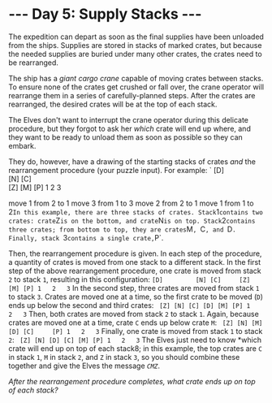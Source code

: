 # --- Day 5: Supply Stacks ---

The expedition can depart as soon as the final supplies have been unloaded from the ships. Supplies are stored in stacks of marked crates, but because the needed supplies are buried under many other crates, the crates need to be rearranged.

The ship has a *giant cargo crane* capable of moving crates between stacks. To ensure none of the crates get crushed or fall over, the crane operator will rearrange them in a series of carefully-planned steps. After the crates are rearranged, the desired crates will be at the top of each stack.

The Elves don't want to interrupt the crane operator during this delicate procedure, but they forgot to ask her *which* crate will end up where, and they want to be ready to unload them as soon as possible so they can embark.

They do, however, have a drawing of the starting stacks of crates *and* the rearrangement procedure (your puzzle input). For example:
`
    [D]    
[N] [C]    
[Z] [M] [P]
 1   2   3 

move 1 from 2 to 1
move 3 from 1 to 3
move 2 from 2 to 1
move 1 from 1 to 2`
In this example, there are three stacks of crates. Stack `1` contains two crates: crate `Z` is on the bottom, and crate `N` is on top. Stack `2` contains three crates; from bottom to top, they are crates `M`, `C`, and `D`. Finally, stack `3` contains a single crate, `P`.

Then, the rearrangement procedure is given. In each step of the procedure, a quantity of crates is moved from one stack to a different stack. In the first step of the above rearrangement procedure, one crate is moved from stack `2` to stack `1`, resulting in this configuration:
`
[D]        
[N] [C]    
[Z] [M] [P]
 1   2   3 `
In the second step, three crates are moved from stack `1` to stack `3`. Crates are moved one at a time, so the first crate to be moved (`D`) ends up below the second and third crates:
`
        [Z]
        [N]
    [C] [D]
    [M] [P]
 1   2   3`
Then, both crates are moved from stack `2` to stack `1`. Again, because crates are moved one at a time, crate `C` ends up below crate `M`:
`
        [Z]
        [N]
[M]     [D]
[C]     [P]
 1   2   3`
Finally, one crate is moved from stack `1` to stack `2`:
`
        [Z]
        [N]
        [D]
[C] [M] [P]
 1   2   3`
The Elves just need to know *which crate will end up on top of each stack8; in this example, the top crates are `C` in stack `1`, `M` in stack `2`, and `Z` in stack `3`, so you should combine these together and give the Elves the message *`CMZ`*.

*After the rearrangement procedure completes, what crate ends up on top of each stack?*